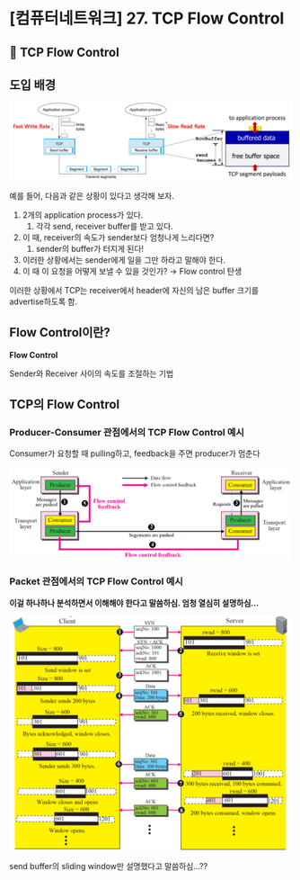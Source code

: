 # [컴퓨터네트워크] 27. TCP Flow Control

<aside>

# 💖 TCP Flow Control

</aside>

## 도입 배경

![image.png](%5B%E1%84%8F%E1%85%A5%E1%86%B7%E1%84%91%E1%85%B2%E1%84%90%E1%85%A5%E1%84%82%E1%85%A6%E1%84%90%E1%85%B3%E1%84%8B%E1%85%AF%E1%84%8F%E1%85%B3%5D%2027%20TCP%20Flow%20Control%201843f66f5225800d9cb7e02bf6897203/image.png)

예를 들어, 다음과 같은 상황이 있다고 생각해 보자.

1. 2개의 application process가 있다.
    1. 각각 send, receiver buffer를 받고 있다.
2. 이 때, receiver의 속도가 sender보다 엄청나게 느리다면?
    1. sender의 buffer가 터지게 된다!
3. 이러한 상황에서는 sender에게 일을 그만 하라고 말해야 한다.
4. 이 때 이 요청을 어떻게 보낼 수 있을 것인가? → Flow control 탄생

이러한 상황에서 TCP는 receiver에서 header에 자신의 남은 buffer 크기를 advertise하도록 함.

## Flow Control이란?

<aside>

**Flow Control** 

Sender와 Receiver 사이의 속도를 조절하는 기법

</aside>

## TCP의 Flow Control

### Producer-Consumer 관점에서의 TCP Flow Control 예시

Consumer가 요청할 때 pulling하고, feedback을 주면 producer가 멈춘다

![image.png](%5B%E1%84%8F%E1%85%A5%E1%86%B7%E1%84%91%E1%85%B2%E1%84%90%E1%85%A5%E1%84%82%E1%85%A6%E1%84%90%E1%85%B3%E1%84%8B%E1%85%AF%E1%84%8F%E1%85%B3%5D%2027%20TCP%20Flow%20Control%201843f66f5225800d9cb7e02bf6897203/image%201.png)

### Packet 관점에서의 TCP Flow Control 예시

<aside>

**이걸 하나하나 분석하면서 이해해야 한다고 말씀하심. 엄청 열심히 설명하심…**

</aside>

![image.png](%5B%E1%84%8F%E1%85%A5%E1%86%B7%E1%84%91%E1%85%B2%E1%84%90%E1%85%A5%E1%84%82%E1%85%A6%E1%84%90%E1%85%B3%E1%84%8B%E1%85%AF%E1%84%8F%E1%85%B3%5D%2027%20TCP%20Flow%20Control%201843f66f5225800d9cb7e02bf6897203/image%202.png)

send buffer의 sliding window만 설명했다고 말씀하심…??